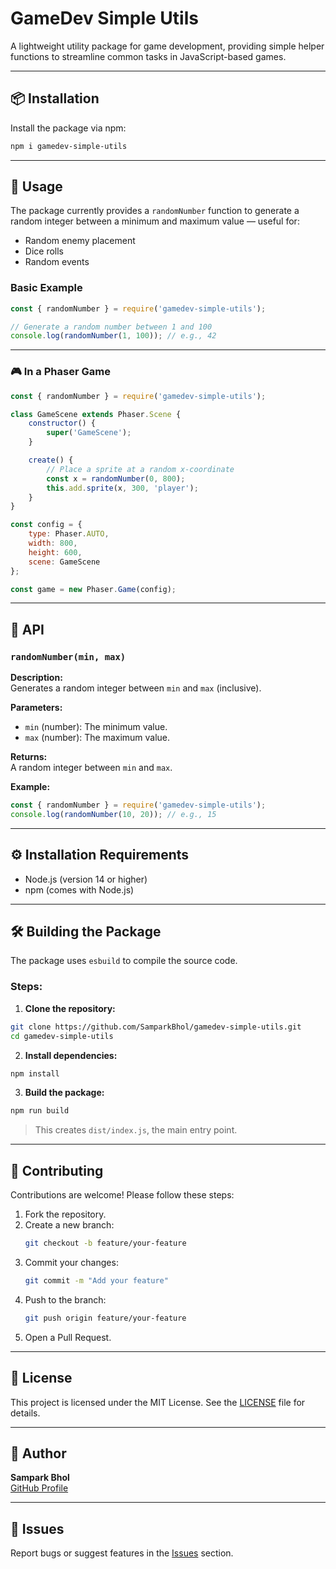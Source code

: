 # GameDev Simple Utils

A lightweight utility package for game development, providing simple helper functions to streamline common tasks in JavaScript-based games.

---

## 📦 Installation

Install the package via npm:

```bash
npm i gamedev-simple-utils
```

---

## 🚀 Usage

The package currently provides a `randomNumber` function to generate a random integer between a minimum and maximum value — useful for:

- Random enemy placement
- Dice rolls
- Random events

### Basic Example

```js
const { randomNumber } = require('gamedev-simple-utils');

// Generate a random number between 1 and 100
console.log(randomNumber(1, 100)); // e.g., 42
```

---

### 🎮 In a Phaser Game

```js
const { randomNumber } = require('gamedev-simple-utils');

class GameScene extends Phaser.Scene {
    constructor() {
        super('GameScene');
    }

    create() {
        // Place a sprite at a random x-coordinate
        const x = randomNumber(0, 800);
        this.add.sprite(x, 300, 'player');
    }
}

const config = {
    type: Phaser.AUTO,
    width: 800,
    height: 600,
    scene: GameScene
};

const game = new Phaser.Game(config);
```

---

## 📖 API

### `randomNumber(min, max)`

**Description:**  
Generates a random integer between `min` and `max` (inclusive).

**Parameters:**

- `min` (number): The minimum value.
- `max` (number): The maximum value.

**Returns:**  
A random integer between `min` and `max`.

**Example:**

```js
const { randomNumber } = require('gamedev-simple-utils');
console.log(randomNumber(10, 20)); // e.g., 15
```

---

## ⚙️ Installation Requirements

- Node.js (version 14 or higher)
- npm (comes with Node.js)

---

## 🛠️ Building the Package

The package uses `esbuild` to compile the source code.

### Steps:

1. **Clone the repository:**

```bash
git clone https://github.com/SamparkBhol/gamedev-simple-utils.git
cd gamedev-simple-utils
```

2. **Install dependencies:**

```bash
npm install
```

3. **Build the package:**

```bash
npm run build
```

> This creates `dist/index.js`, the main entry point.

---

## 🤝 Contributing

Contributions are welcome! Please follow these steps:

1. Fork the repository.
2. Create a new branch:
   ```bash
   git checkout -b feature/your-feature
   ```
3. Commit your changes:
   ```bash
   git commit -m "Add your feature"
   ```
4. Push to the branch:
   ```bash
   git push origin feature/your-feature
   ```
5. Open a Pull Request.

---

## 📄 License

This project is licensed under the MIT License. See the [LICENSE](LICENSE) file for details.

---

## 👤 Author

**Sampark Bhol**  
[GitHub Profile](https://github.com/SamparkBhol)

---

## 🐞 Issues

Report bugs or suggest features in the [Issues](https://github.com/SamparkBhol/gamedev-simple-utils/issues) section.
